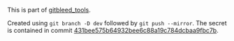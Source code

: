 This is part of [gitbleed_tools](https://github.com/nightwatchcybersecurity/gitbleed_tools).

Created using `git branch -D dev` followed by `git push --mirror`. The secret is contained in commit [431bee575b64932bee6c88a19c784dcbaa9fbc7b](https://github.com/nightwatchcybersecurity/gb_testrepo_delete/commit/431bee575b64932bee6c88a19c784dcbaa9fbc7b).
